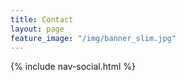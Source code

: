 ```yaml
---
title: Contact
layout: page
feature_image: "/img/banner_slim.jpg"
---
```


{% include nav-social.html %}
